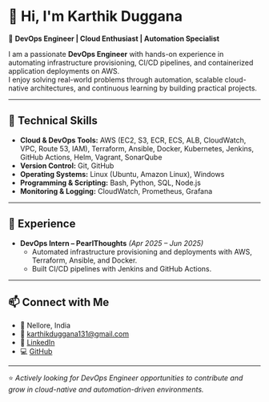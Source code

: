 # 👋 Hi, I'm Karthik Duggana  

🚀 **DevOps Engineer | Cloud Enthusiast | Automation Specialist**  

I am a passionate **DevOps Engineer** with hands-on experience in automating infrastructure provisioning, CI/CD pipelines, and containerized application deployments on AWS.  
I enjoy solving real-world problems through automation, scalable cloud-native architectures, and continuous learning by building practical projects.  

---

## 🔧 Technical Skills  

- **Cloud & DevOps Tools:** AWS (EC2, S3, ECR, ECS, ALB, CloudWatch, VPC, Route 53, IAM), Terraform, Ansible, Docker, Kubernetes, Jenkins, GitHub Actions, Helm, Vagrant, SonarQube  
- **Version Control:** Git, GitHub  
- **Operating Systems:** Linux (Ubuntu, Amazon Linux), Windows  
- **Programming & Scripting:** Bash, Python, SQL, Node.js  
- **Monitoring & Logging:** CloudWatch, Prometheus, Grafana  

---

## 💼 Experience  

- **DevOps Intern – PearlThoughts** *(Apr 2025 – Jun 2025)*  
  - Automated infrastructure provisioning and deployments with AWS, Terraform, Ansible, and Docker.  
  - Built CI/CD pipelines with Jenkins and GitHub Actions.  

---
## 📫 Connect with Me  

- 📍 Nellore, India  
- 📧 [karthikduggana131@gmail.com](mailto:karthikduggana131@gmail.com)  
- 🔗 [LinkedIn](https://www.linkedin.com/in/karthikduggana/)  
- 💻 [GitHub](https://github.com/karthik1434)  

---
⭐️ *Actively looking for DevOps Engineer opportunities to contribute and grow in cloud-native and automation-driven environments.*

